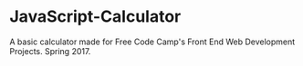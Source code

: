 # JavaScript-Calculator
A basic calculator made for Free Code Camp's Front End Web Development Projects. Spring 2017.

